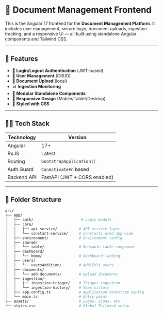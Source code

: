 # 📄 Document Management Frontend

This is the Angular 17 frontend for the **Document Management Platform**. It includes user management, secure login, document uploads, ingestion tracking, and a responsive UI — all built using standalone Angular components and Tailwind CSS.

---

## 🚀 Features

- 🔐 **Login/Logout Authentication** (JWT-based)
- 👥 **User Management** (CRUD)
- 📁 **Document Upload** (local)
- 📊 **Ingestion Monitoring**
- 🧩 **Modular Standalone Components**
- 📱 **Responsive Design** (Mobile/Tablet/Desktop)
- 🎨 **Styled with CSS**

---

## 🧑‍💻 Tech Stack

| Technology     | Version                      |
|----------------|------------------------------|
| Angular        | 17+                          |
| RxJS           | Latest                       |
| Routing        | `bootstrapApplication()`     |
| Auth Guard     | `CanActivateFn` based        |
| Backend API    | FastAPI (JWT + CORS enabled) |

---

## 📁 Folder Structure

```bash
src/
├── app/
│   ├── auth/                      # Login module
│   ├── core/
│   │   ├── api-service/          # API service layer
│   │   └── constant-service/     # Constants used app-wide
│   ├── environment/              # Environment config
│   ├── shared/
│   │   └── table/                # Reusable table component
│   ├── dashboard/
│   │   └── home/                 # Dashboard landing
│   ├── users/
│   │   └── usersAddition/        # Add/Edit users
│   ├── documents/
│   │   └── add-documents/        # Upload documents
│   ├── ingestion/
│   │   ├── ingestion-trigger/    # Trigger ingestion
│   │   └── ingestion-history/    # View history
│   ├── app.config.ts             # Application bootstrap config
│   └── main.ts                   # Entry point
├── assets/                       # Logos, icons, etc.
└── styles.css                    # Global Tailwind setup
